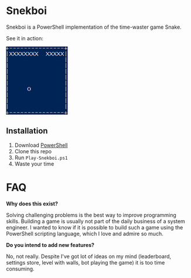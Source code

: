 # Snekboi

Snekboi is a PowerShell implementation of the time-waster game Snake.

See it in action:

![](Screencast.gif)

## Installation

1. Download [PowerShell](https://docs.microsoft.com/en-us/powershell/scripting/setup/installing-windows-powershell?view=powershell-5.1)
2. Clone this repo
3. Run `Play-Snekboi.ps1`
4. Waste your time

# FAQ

**Why does this exist?**

Solving challenging problems is the best way to improve programming skills. Building a game is usually not part of the daily business of a system engineer. I wanted to know if it is possible to build such a game using the PowerShell scripting language, which I love and admire so much.

**Do you intend to add new features?**

No, not really. Despite I've got lot of ideas on my mind (leaderboard, settings store, level with walls, bot playing the game) it is too time consuming.